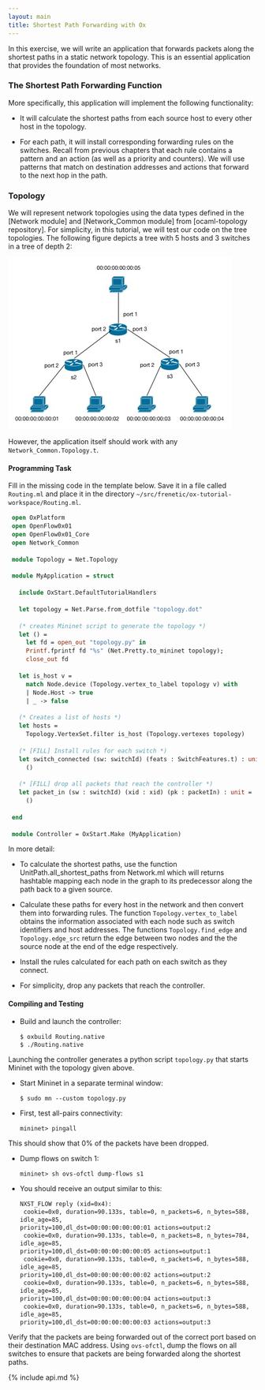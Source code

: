 ```yaml
---
layout: main
title: Shortest Path Forwarding with Ox
---
```


In this exercise, we will write an application that forwards packets
along the shortest paths in a static network topology. This is an
essential application that provides the foundation of most networks.

### The Shortest Path Forwarding Function

More specifically, this application will implement the following
functionality:

* It will calculate the shortest paths from each source host to every
  other host in the topology.

* For each path, it will install corresponding forwarding rules on the
switches. Recall from previous chapters that each rule contains a
pattern and an action (as well as a priority and counters). We will
use patterns that match on destination addresses and actions that
forward to the next hop in the path.

### Topology

We will represent network topologies using the data types defined in
the [Network module] and [Network_Common module] from [ocaml-topology
repository]. For simplicity, in this tutorial, we will test our code
on the tree topologies. The following figure depicts a tree with 5
hosts and 3 switches in a tree of depth 2:

![images](../images/Routing.jpg)

However, the application itself should work with any
`Network_Common.Topology.t`.

#### Programming Task

Fill in the missing code in the template below. Save it in a file
called `Routing.ml` and place it in the directory
`~/src/frenetic/ox-tutorial-workspace/Routing.ml`.

~~~ ocaml
 open OxPlatform
 open OpenFlow0x01
 open OpenFlow0x01_Core
 open Network_Common

 module Topology = Net.Topology
 
 module MyApplication = struct

   include OxStart.DefaultTutorialHandlers

   let topology = Net.Parse.from_dotfile "topology.dot"
   
   (* creates Mininet script to generate the topology *)
   let () = 
     let fd = open_out "topology.py" in 
     Printf.fprintf fd "%s" (Net.Pretty.to_mininet topology);
     close_out fd

   let is_host v = 
     match Node.device (Topology.vertex_to_label topology v) with 
     | Node.Host -> true 
     | _ -> false  
  
   (* Creates a list of hosts *)
   let hosts = 
     Topology.VertexSet.filter is_host (Topology.vertexes topology)

   (* [FILL] Install rules for each switch *)
   let switch_connected (sw: switchId) (feats : SwitchFeatures.t) : unit = 
     ()
    
   (* [FILL] drop all packets that reach the controller *)
   let packet_in (sw : switchId) (xid : xid) (pk : packetIn) : unit =
     ()

 end
  
 module Controller = OxStart.Make (MyApplication)
~~~

In more detail:

* To calculate the shortest paths, use the function
UnitPath.all_shortest_paths from Network.ml which will returns
hashtable mapping each node in the graph to its predecessor along the
path back to a given source.

* Calculate these paths for every host in the network and then convert
  them into forwarding rules. The function `Topology.vertex_to_label`
  obtains the information associated with each node such as switch
  identifiers and host addresses. The functions `Topology.find_edge`
  and `Topology.edge_src` return the edge between two nodes and the
  the source node at the end of the edge respectively.

* Install the rules calculated for each path on each switch as they
  connect.

* For simplicity, drop any packets that reach the controller.

#### Compiling and Testing

 * Build and launch the controller:
 
       $ oxbuild Routing.native
       $ ./Routing.native
 

Launching the controller generates a python script `topology.py` that
starts Mininet with the topology given above.

 * Start Mininet in a separate terminal window:

       $ sudo mn --custom topology.py
 
 * First, test all-pairs connectivity:

       mininet> pingall

 This should show that 0% of the packets have been dropped.

 * Dump flows on switch 1:

       mininet> sh ovs-ofctl dump-flows s1

 * You should receive an output similar to this:

       NXST_FLOW reply (xid=0x4):
        cookie=0x0, duration=90.133s, table=0, n_packets=6, n_bytes=588, idle_age=85, 
       priority=100,dl_dst=00:00:00:00:00:01 actions=output:2
        cookie=0x0, duration=90.133s, table=0, n_packets=8, n_bytes=784, idle_age=85, 
       priority=100,dl_dst=00:00:00:00:00:05 actions=output:1
        cookie=0x0, duration=90.133s, table=0, n_packets=6, n_bytes=588, idle_age=85, 
       priority=100,dl_dst=00:00:00:00:00:02 actions=output:2
        cookie=0x0, duration=90.133s, table=0, n_packets=6, n_bytes=588, idle_age=85, 
       priority=100,dl_dst=00:00:00:00:00:04 actions=output:3
        cookie=0x0, duration=90.133s, table=0, n_packets=6, n_bytes=588, idle_age=85, 
       priority=100,dl_dst=00:00:00:00:00:03 actions=output:3

 Verify that the packets are being forwarded out of the correct port
 based on their destination MAC address. Using `ovs-ofctl`, dump the
 flows on all switches to ensure that packets are being forwarded
 along the shortest paths.
 
{% include api.md %}
 
